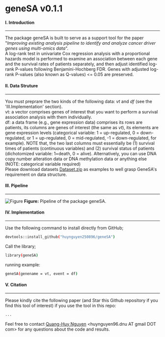 # geneSA v0.1.1
#### I. Introduction
---
The package geneSA is built to serve as a support tool for the paper "*Improving existing analysis pipeline to identify and analyze cancer driver genes using multi-omics data*". </br> A log-rank test in univariate Cox regression analysis with a proportional hazards model is performed to examine an association between each gene and the survival rates of patients separately, and then adjust identified log-rank P-values following Benjamini-Hochberg FDR. Genes with adjusted log-rank P-values (also known as Q-values) <= 0.05 are preserved. </br> 

#### II. Data Struture 
---
You must preprare the two kinds of the following data: *vt* and *df* (see the 'III.Implementation' section). </br> 
vt: a vector comprises genes of interest that you want to perform a survival association analysis with them individually. </br> 
df: a data frame (e.g., gene expression data) comprises its rows are patients, its columns are genes of interest (the same as *vt*), its elements are gene expression levels (categorical variable: 1 = up-regulated, 0 = down-regulated, or 1 = up-regulated, 0 = mid-regulated, -1 = down-regulated, for example). NOTE that, the two last columns must essentially be (1) survival times of patients (continuous variables) and (2) survival status of patients (dichotomized variable: 1=death, 0 = alive). Alternatively, you can use DNA copy number alteration data or DNA methylation data or anything else (NOTE: categorical variable required) </br> 
Please download datasets [Dataset.zip](https://github.com/huynguyen250896/geneSA/blob/master/Dataset.zip) as examples to well grasp GeneSA's requirement on data structure. </br> 

#### III. Pipeline
---
![Figure](https://imgur.com/pvuJx9C.png)
**Figure:** Pipeline of the package geneSA.

#### IV. Implementation
---
Use the following command to install directly from GitHub;
```sh
devtools::install_github("huynguyen250896/geneSA")
```
Call the library;
```sh
library(geneSA)
```
running example:
```sh
geneSA(genename = vt, event = df)
```
#### V. Citation
---
Please kindly cite the following paper (and Star this Github repository if you find this tool of interest) if you use the tool in this repo: </br>
```sh
...
```
Feel free to contact [Quang-Huy Nguyen](https://github.com/huynguyen250896) <huynguyen96.dnu AT gmail DOT com> for any questions about the code and results.
